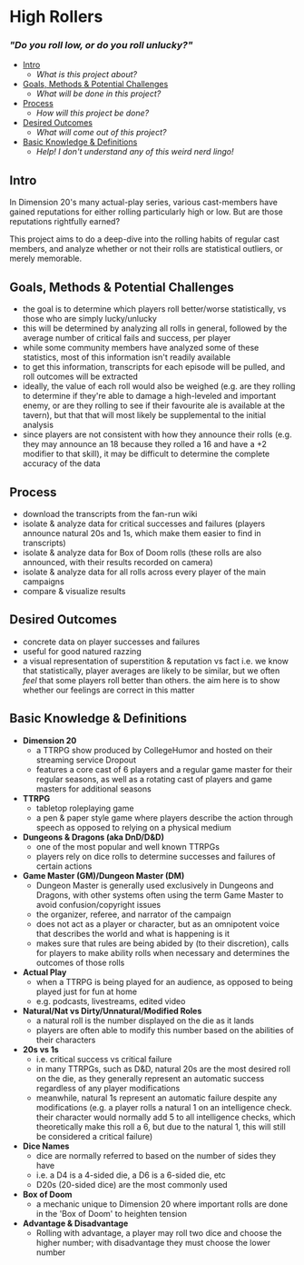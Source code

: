 # High Rollers
### *"Do you roll low, or do you roll unlucky?"*

-   [Intro](#intro)
    -   *What is this project about?*
-   [Goals, Methods & Potential Challenges](#goals-methods--potential-challenges)
    -   *What will be done in this project?*
-   [Process](#process)
    -   *How will this project be done?*
-   [Desired Outcomes](#desired-outcomes)
    -   *What will come out of this project?*
-   [Basic Knowledge & Definitions](#basic-knowledge--definitions)
    -   *Help! I don't understand any of this weird nerd lingo!*
## Intro
In Dimension 20's many actual-play series, various cast-members have gained reputations for either rolling particularly high or low. But are those reputations rightfully earned? 

This project aims to do a deep-dive into the rolling habits of regular cast members, and analyze whether or not their rolls are statistical outliers, or merely memorable.

## Goals, Methods & Potential Challenges
-   the goal is to determine which players roll better/worse statistically, vs those who are simply lucky/unlucky
-   this will be determined by analyzing all rolls in general, followed by the average number of critical fails and success, per player
-   while some community members have analyzed some of these statistics, most of this information isn't readily available
-   to get this information, transcripts for each episode will be pulled, and roll outcomes will be extracted
-   ideally, the value of each roll would also be weighed (e.g. are they rolling to determine if they're able to damage a high-leveled and important enemy, or are they rolling to see if their favourite ale is available at the tavern), but that that will most likely be supplemental to the initial analysis
-   since players are not consistent with how they announce their rolls (e.g. they may announce an 18 because they rolled a 16 and have a +2 modifier to that skill), it may be difficult to determine the complete accuracy of the data

## Process
-   download the transcripts from the fan-run wiki
-   isolate & analyze data for critical successes and failures (players announce natural 20s and 1s, which make them easier to find in transcripts)
-   isolate & analyze data for Box of Doom rolls (these rolls are also announced, with their results recorded on camera)
-   isolate & analyze data for all rolls across every player of the main campaigns
-   compare & visualize results

## Desired Outcomes
-   concrete data on player successes and failures
-   useful for good natured razzing
-   a visual representation of superstition & reputation vs fact
    i.e. we know that statistically, player averages are likely to be similar, but we often *feel* that some players roll better than others. the aim here is to show whether our feelings are correct in this matter


## Basic Knowledge & Definitions
-   **Dimension 20**
    -   a TTRPG show produced by CollegeHumor and hosted on their streaming service Dropout
    -   features a core cast of 6 players and a regular game master for their regular seasons, as well as a rotating cast of players and game masters for additional seasons
- **TTRPG**
    -   tabletop roleplaying game
    -   a pen & paper style game where players describe the action through speech as opposed to relying on a physical medium
- **Dungeons & Dragons (aka DnD/D&D)**
    -   one of the most popular and well known TTRPGs
    -   players rely on dice rolls to determine successes and failures of certain actions
-   **Game Master (GM)/Dungeon Master (DM)**
    -   Dungeon Master is generally used exclusively in Dungeons and Dragons, with other systems often using the term Game Master to avoid confusion/copyright issues
    -   the organizer, referee, and narrator of the campaign
    -   does not act as a player or character, but as an omnipotent voice that describes the world and what is happening is it
    -   makes sure that rules are being abided by (to their discretion), calls for players to make ability rolls when necessary and determines the outcomes of those rolls
-   **Actual Play**
    -   when a TTRPG is being played for an audience, as opposed to being played just for fun at home
    -   e.g. podcasts, livestreams, edited video
-   **Natural/Nat vs Dirty/Unnatural/Modified Roles**
    -   a natural roll is the number displayed on the die as it lands
    -   players are often able to modify this number based on the abilities of their characters
-   **20s vs 1s**
    -   i.e. critical success vs critical failure
    -   in many TTRPGs, such as D&D, natural 20s are the most desired roll on the die, as they generally represent an automatic success regardless of any player modifications
    -   meanwhile, natural 1s represent an automatic failure despite any modifications
        (e.g. a player rolls a natural 1 on an intelligence check. their character would normally add 5 to all intelligence checks, which theoretically make this roll a 6, but due to the natural 1, this will still be considered a critical failure) 
-   **Dice Names**
    -   dice are normally referred to based on the number of sides they have
    -   i.e. a D4 is a 4-sided die, a D6 is a 6-sided die, etc
    -   D20s (20-sided dice) are the most commonly used
-   **Box of Doom**
    -   a mechanic unique to Dimension 20 where important rolls are done in the 'Box of Doom' to heighten tension
-   **Advantage & Disadvantage**
    -   Rolling with advantage, a player may roll two dice and choose the higher number; with disadvantage they must choose the lower number